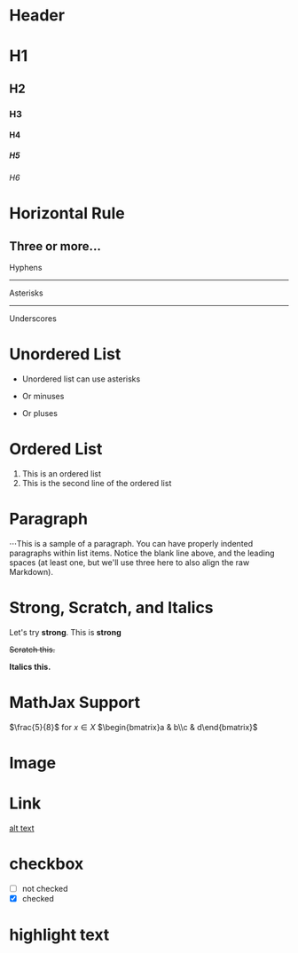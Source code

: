 # Header

# H1
## H2
### H3
#### H4
##### H5
###### H6

# Horizontal Rule


Three or more...
---
Hyphens
***
Asterisks
___
Underscores

# Unordered List

* Unordered list can use asterisks
- Or minuses
+ Or pluses

# Ordered List


1. This is an ordered list
1. This is the second line of the ordered list

# Paragraph


⋅⋅⋅This is a sample of a paragraph. You can have properly indented paragraphs within list items. Notice the blank line above, and the leading spaces (at least one, but we'll use three here to also align the raw Markdown).

# Strong, Scratch, and Italics


Let's try **strong**. This is **strong**

~~Scratch this.~~

__Italics this.__

# MathJax Support

$\frac{5}{8}$
for $x \in X$
$\begin{bmatrix}a & b\\c & d\end{bmatrix}$

# Image



# Link

[alt text](https://github.com/adam-p/markdown-here/raw/master/src/common/images/icon48.png)

# checkbox

- [ ] not checked
- [x] checked

# highlight text